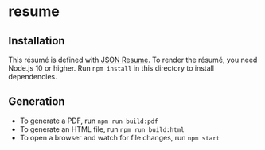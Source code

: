 # resume

## Installation
This résumé is defined with [JSON Resume](https://jsonresume.org/). To render the résumé, you need Node.js 10 or higher.
Run `npm install` in this directory to install dependencies.

## Generation
* To generate a PDF, run `npm run build:pdf`
* To generate an HTML file, run `npm run build:html`
* To open a browser and watch for file changes, run `npm start`
